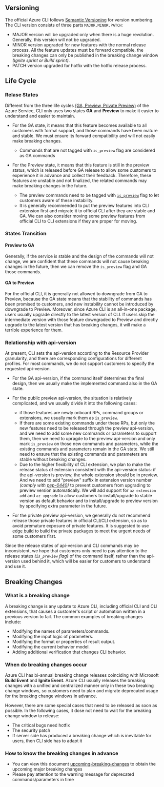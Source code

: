 
## Versioning

The official Azure CLI follows [Semantic Versioning](https://semver.org/) for version numbering. The CLI version consists of three parts `MAJOR.MINOR.PATCH`:
- MAJOR version will be upgraded only when there is a huge revolution. Generally, this version will not be upgraded.
- MINOR version upgraded for new features with the normal release process. All the feature updates must be forward compatible, the breaking changes can only be published in the breaking change window *(Ignite sprint or Build sprint)*.
- PATCH version upgraded for hotfix with the hotfix release process.

## Life Cycle

### Relase States

Different from the three life cycles [(GA, Preview, Private Preview)](https://docs.microsoft.com/en-us/learn/modules/describe-service-life-cycle-microsoft-365/2-private-public-general-availability) of the Azure Service, CLI only uses two states **GA** and **Preview** to make it easier to understand and easier to maintain.

- For the GA state, it means that this feature becomes available to all customers with formal support, and those commands have been mature and stable. We must ensure its forward compatibility and will not easily make breaking changes.
    - Commands that are not tagged with `is_preview` flag are considered as GA commands

- For the Preview state, it means that this feature is still in the preview status, which is released before GA release to allow some customers to experience it in advance and collect their feedback. Therefore, these features are unstable and not finalized, the related commands may make breaking changes in the future.
    - The preview commands need to be tagged with [`is_preview`](https://github.com/Azure/azure-cli/blob/dev/doc/authoring_command_modules/authoring_commands.md#preview-commands-and-arguments) flag to let customers aware of these instability.
    - It is generally recommended to put the preview features into CLI extension first and migrate it to official CLI after they are stable and GA. We can also consider moving some preview features from official CLI to CLI extensions if they are proper for moving.

### States Transition

#### Preview to GA
Generally, if the service is stable and the design of the commands will not change, we are confident that these commands will not cause breaking changes in the future, then we can remove the `is_preview` flag and GA those commands.

#### GA to Preview
For the official CLI, it is generally not allowed to downgrade from GA to Preview, because the GA state means that the stability of commands has been promised to customers, and new instability cannot be introduced by downgrade to Preview. Moreover, since Azure CLI is an all-in-one package, users usually upgrade directly to the latest version of CLI. If users skip the intermediate version with those feature downgraded to Preview and directly upgrade to the latest version that has breaking changes, it will make a terrible experience for them.

### Relationship with api-version

At present, CLI sets the api-version according to the Resource Provider granularity, and there are corresponding configurations for different profiles. For most commands, we do not support customers to specify the requested api-version.

- For the GA api-version, if the command itself determines the final design, then we usually make the implemented command also in the GA state.

- For the public preview api-version, the situation is relatively complicated, and we usually divide it into the following cases:
    - if those features are newly onboard RPs, command groups or extensions, we usually mark them as `is_preview`. 
    - If there are some existing commands under these RPs, but only the new features need to be released through the preview api-version, and we need to add some new commands or parameters to support them, then we need to upragde to the preview api-version and only mark `is_preview` on those new commands and parameters, while the existing commands and parameters remain in the GA state. We still need to ensure that the existing commands and parameters are stable without breaking changes.
    - Due to the higher flexibility of CLI extension, we plan to make the release status of extension consistent with the api-version status: if the api-version is preview, the whole extension should be in preview. And we need to add "preview" suffix in extension version number *(comply with [pep-0440](https://peps.python.org/pep-0440/))* to prevent customers from upgrading to preview version automatically. We will add support for `az extension add` and `az upgrade` to allow customers to install/upgrade to stable version as default behavior and to install/upgrade to preview version by specifying extra parameter in the future. 

- For the private preview api-version, we generally do not recommend release those private features in official CLI/CLI extension, so as to avoid premature exposure of private features. It is suggested to use [edge build](https://github.com/Azure/azure-cli/blob/dev/doc/try_new_features_before_release.md) to build the private packages to meet the urgent needs of some customers first.

Since the release states of api-version and CLI commands may be inconsistent, we hope that customers only need to pay attention to the release states *(`is_preview` flag)* of the command itself, rather than the api-version used behind it, which will be easier for customers to understand and use it.


## Breaking Changes

### What is a breaking change
A breaking change is any update to Azure CLI, including official CLI and CLI extensions, that causes a customer's script or automation written in a previous version to fail.
The common examples of breaking changes include:
- Modifying the names of parameters/commands.
- Modifying the input logic of parameters.
- Modifying the format or properties of result output.
- Modifying the current behavior model.
- Adding additional verification that changes CLI behavior.


### When do breaking changes occur
Azure CLI has bi-annual breaking change releases coinciding with Microsoft **Build Event** and **Ignite Event**. Azure CLI usually releases the breaking changes with a unified and centralized manner only in these two breaking change windows, so customers need to plan and migrate deprecated usage for the breaking change windows in advance.

However, there are some special cases that need to be released as soon as possible. In the following cases, it dose not need to wait for the breaking change window to release:
- The critical bugs need hotfix
- The security patch
- If server side has produced a breaking change which is inevitable for users, then CLI side has to adapt it

### How to know the breaking changes in advance
- You can view this document [upcoming-breaking-changes](https://learn.microsoft.com/en-us/cli/azure/upcoming-breaking-changes) to obtain the upcoming major breaking changes 
- Please pay attention to the warning message for deprecated commands/parameters in time
